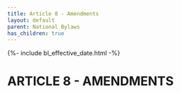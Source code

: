 ```yaml
---
title: Article 8 - Amendments
layout: default
parent: National Bylaws
has_children: true
---
```


{%- include bl_effective_date.html -%}

# ARTICLE 8 - AMENDMENTS

